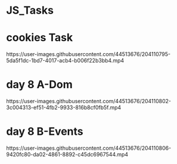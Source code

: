 # JS_Tasks

<h1>cookies Task</h1>
https://user-images.githubusercontent.com/44513676/204110795-5da5f1dc-1bd7-4017-acb4-b006f22b3bb4.mp4

<h1>day 8 A-Dom</h1>
https://user-images.githubusercontent.com/44513676/204110802-3c004313-ef51-4fb2-9933-816b8cf0fb5f.mp4

<h1>day 8 B-Events</h1>
https://user-images.githubusercontent.com/44513676/204110806-9420fc80-da02-4861-8892-c45dc6967544.mp4

